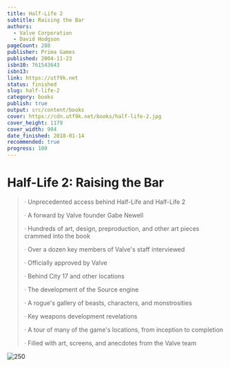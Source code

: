 ```yaml
---
title: Half-Life 2
subtitle: Raising the Bar
authors:
  - Valve Corporation
  - David Hodgson
pageCount: 288
publisher: Prima Games
published: 2004-11-23
isbn10: 761543643
isbn13: 
link: https://utf9k.net
status: finished
slug: half-life-2
category: books
publish: true
output: src/content/books
cover: https://cdn.utf9k.net/books/half-life-2.jpg
cover_height: 1179
cover_width: 904
date_finished: 2018-01-14
recommended: true
progress: 100
---
```

# Half-Life 2: Raising the Bar

> · Unprecedented access behind Half-Life and Half-Life 2
>
> · A forward by Valve founder Gabe Newell
>
> · Hundreds of art, design, preproduction, and other art pieces crammed into the book
>
> · Over a dozen key members of Valve's staff interviewed
>
> · Officially approved by Valve
>
> · Behind City 17 and other locations
>
> · The development of the Source engine
>
> · A rogue's gallery of beasts, characters, and monstrosities
>
> · Key weapons development revelations
>
> · A tour of many of the game's locations, from inception to completion
>
> · Filled with art, screens, and anecdotes from the Valve team

![250](https://cdn.utf9k.net/books/half-life-2.jpg)